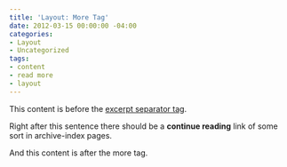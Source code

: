 ```yaml
---
title: 'Layout: More Tag'
date: 2012-03-15 00:00:00 -04:00
categories:
- Layout
- Uncategorized
tags:
- content
- read more
- layout
---
```


This content is before the [excerpt separator tag](http://jekyllrb.com/docs/posts/#post-excerpts).

Right after this sentence there should be a **continue reading** link of some sort in archive-index pages.

<!--more-->

And this content is after the more tag.